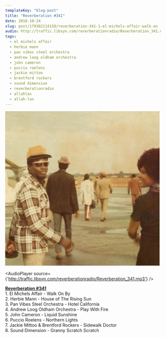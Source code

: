 ```yaml
---
templateKey: "blog-post"
title: "Reverberation #341"
date: 2018-10-24
slug: post/179382114158/reverberation-341-1-el-michels-affair-walk-on
audio: http://traffic.libsyn.com/reverberationradio/Reverberation_341.mp3
tags:
  - el michels affair
  - herbie mann
  - pan vibes steel orchestra
  - andrew loog oldham orchestra
  - john cameron
  - puccio roelens
  - jackie mittoo
  - brentford rockers
  - sound dimension
  - reverberationradio
  - allahlas
  - allah-las
---
```


![Reverberation #341](../images/40f8d889020fee45a5ce496902eb4302145db20a0fc10cbdc3969da77abb05fd.jpg)

<AudioPlayer source={'http://traffic.libsyn.com/reverberationradio/Reverberation_341.mp3'} />

<p><a href="http://traffic.libsyn.com/reverberationradio/Reverberation_341.mp3"><b>Reverberation #341</b></a><br />1. El Michels Affair - Walk On By<br />2. Herbie Mann - House of The Rising Sun<br />3. Pan Vibes Steel Orchestra - Hotel California<br />4. Andrew Loog Oldham Orchestra - Play With Fire<br />5. John Cameron - Liquid Sunshine<br />6. Puccio Roelens - Northern Lights<br />7. Jackie Mittoo &amp; Brentford Rockers - Sidewalk Doctor<br />8. Sound Dimension - Granny Scratch Scratch</p>
